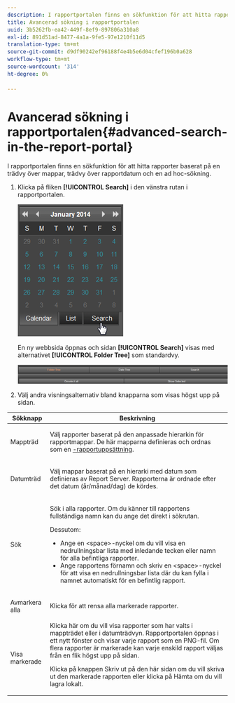 ```yaml
---
description: I rapportportalen finns en sökfunktion för att hitta rapporter baserat på en trädvy över mappar, trädvy över rapportdatum och en ad hoc-sökning.
title: Avancerad sökning i rapportportalen
uuid: 3b5262fb-ea42-449f-8ef9-897806a310a8
exl-id: 891d51ad-8477-4a1a-9fe5-97e1210f11d5
translation-type: tm+mt
source-git-commit: d9df90242ef96188f4e4b5e6d04cfef196b0a628
workflow-type: tm+mt
source-wordcount: '314'
ht-degree: 0%

---
```


# Avancerad sökning i rapportportalen{#advanced-search-in-the-report-portal}

I rapportportalen finns en sökfunktion för att hitta rapporter baserat på en trädvy över mappar, trädvy över rapportdatum och en ad hoc-sökning.

1. Klicka på fliken **[!UICONTROL Search]** i den vänstra rutan i rapportportalen.

   ![](assets/report_portal_search_button.png)

   En ny webbsida öppnas och sidan **[!UICONTROL Search]** visas med alternativet **[!UICONTROL Folder Tree]** som standardvy.

   ![](assets/report_portal_search_headers.png)

1. Välj andra visningsalternativ bland knapparna som visas högst upp på sidan.

<table id="table_02610040A3284C07B62A6E70C0421573"> 
 <thead> 
  <tr> 
   <th colname="col1" class="entry"> Sökknapp </th> 
   <th colname="col2" class="entry"> Beskrivning </th> 
  </tr> 
 </thead>
 <tbody> 
  <tr> 
   <td colname="col1"> <p>Mappträd </p> </td> 
   <td colname="col2"> <p>Välj rapporter baserat på den anpassade hierarkin för rapportmappar. De här mapparna definieras och ordnas som en <a href="../../home/c-rpt-oview/c-work-rpt-sets/c-work-rpt-sets.md#concept-a5f078668e1245e684cb2a778c8803d5">-rapportuppsättning</a>. </p> </td> 
  </tr> 
  <tr> 
   <td colname="col1"> <p>Datumträd </p> </td> 
   <td colname="col2"> <p>Välj mappar baserat på en hierarki med datum som definieras av Report Server. Rapporterna är ordnade efter det datum (år/månad/dag) de kördes. </p> </td> 
  </tr> 
  <tr> 
   <td colname="col1"> <p>Sök </p> </td> 
   <td colname="col2"> <p>Sök i alla rapporter. Om du känner till rapportens fullständiga namn kan du ange det direkt i sökrutan. </p> <p>Dessutom: </p> 
    <ul id="ul_EAE30AAA865942078D0C6C0AE527C07C"> 
     <li id="li_F5213977442F4B89A62CA6BC315F95BE">Ange en &lt;space&gt;-nyckel om du vill visa en nedrullningsbar lista med inledande tecken eller namn för alla befintliga rapporter. </li> 
     <li id="li_C28799438777471290B424CAFFCAF810">Ange rapportens förnamn och skriv en &lt;space&gt;-nyckel för att visa en nedrullningsbar lista där du kan fylla i namnet automatiskt för en befintlig rapport. </li> 
    </ul> </td> 
  </tr> 
  <tr> 
   <td colname="col1"> <p>Avmarkera alla </p> </td> 
   <td colname="col2"> Klicka för att rensa alla markerade rapporter. </td> 
  </tr> 
  <tr> 
   <td colname="col1"> <p>Visa markerade </p> </td> 
   <td colname="col2">Klicka här om du vill visa rapporter som har valts i mappträdet eller i datumträdvyn. Rapportportalen öppnas i ett nytt fönster och visar varje rapport som en PNG-fil. Om flera rapporter är markerade kan varje enskild rapport väljas från en flik högst upp på sidan. <p>Klicka på knappen <span class="uicontrol"> Skriv ut</span> på den här sidan om du vill skriva ut den markerade rapporten eller klicka på <span class="uicontrol"> Hämta</span> om du vill lagra lokalt. </p> </td> 
  </tr> 
 </tbody> 
</table>
